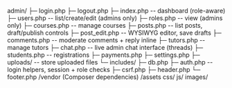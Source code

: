admin/
 ├─ login.php
 ├─ logout.php
 ├─ index.php           -- dashboard (role-aware)
 ├─ users.php           -- list/create/edit (admins only)
 ├─ roles.php           -- view (admins only)
 ├─ courses.php         -- manage courses
 ├─ posts.php           -- list posts, draft/publish controls
 ├─ post_edit.php       -- WYSIWYG editor, save drafts
 ├─ comments.php        -- moderate comments + reply inline
 ├─ tutors.php          -- manage tutors
 ├─ chat.php            -- live admin chat interface (threads)
 ├─ students.php        -- registrations
 ├─ payments.php
 ├─ settings.php
 ├─ uploads/            -- store uploaded files
 └─ includes/
     ├─ db.php
     ├─ auth.php        -- login helpers, session + role checks
     ├─ csrf.php
     ├─ header.php
     └─ footer.php
/vendor
    (Composer dependencies)
/assets
    css/
    js/
    images/

